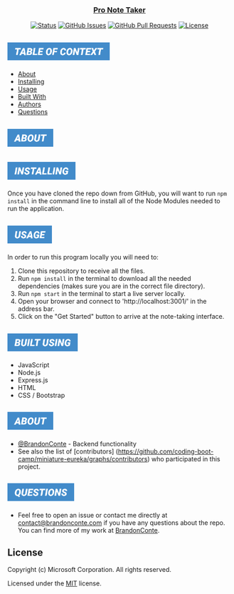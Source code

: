 <p align="center">
  <a href="https://github.com/BrandonConte/noteTaker" rel="">
</p>

<h3 align="center">Pro Note Taker</h3>

<div align="center">

[![Status](https://img.shields.io/badge/status-active-success.svg)]()
[![GitHub Issues](https://img.shields.io/github/issues/BrandonConte/noteTaker.svg)](https://github.com/BrandonConte/noteTaker/issues)
[![GitHub Pull Requests](https://img.shields.io/github/issues-pr/BrandonConte/noteTaker.svg)](https://github.com/BrandonConte/noteTaker/pulls)
[![License](https://img.shields.io/badge/license-MIT-blue.svg)](/LICENSE)

</div>

## <img src="./public/assets/images/table-of-context.png" style="height: 40px">

- [About](#about)
- [Installing](#installing)
- [Usage](#usage)
- [Built With](#built_using)
- [Authors](#authors)
- [Questions](#questions)

## <img id="about" src="./public/assets/images/about.png" style="height: 40px">

## <img id="installing" src="./public/assets/images/installing.png" style="height: 40px">

Once you have cloned the repo down from GitHub, you will want to run `npm install` in the command line to install all of the Node Modules needed to run the application.

## <img id="usage" src="./public/assets/images/usage.png" style="height: 40px">

In order to run this program locally you will need to:

1. Clone this repository to receive all the files.
2. Run `npm install` in the terminal to download all the needed dependencies (makes sure you are in the correct file directory).
3. Run `npm start` in the terminal to start a live server locally.
4. Open your browser and connect to 'http://localhost:3001/' in the address bar.
5. Click on the "Get Started" button to arrive at the note-taking interface.

## <img id="built_using" src="./public/assets/images/built-using.png" style="height: 40px">

- JavaScript
- Node.js
- Express.js
- HTML
- CSS / Bootstrap

## <img id="authors" src="./public/assets/images/about.png" style="height: 40px">

- [@BrandonConte](https://github.com/BrandonConte) - Backend functionality
- See also the list of [contributors] (https://github.com/coding-boot-camp/miniature-eureka/graphs/contributors) who participated in this project.

## <img id="questions" src="./public/assets/images/questions.png" style="height: 40px">

- Feel free to open an issue or contact me directly at contact@brandonconte.com if you have any questions about the repo. You can find more of my work at [BrandonConte](https://github.com/BrandonConte).

## License

Copyright (c) Microsoft Corporation. All rights reserved.

Licensed under the [MIT](LICENSE.txt) license.